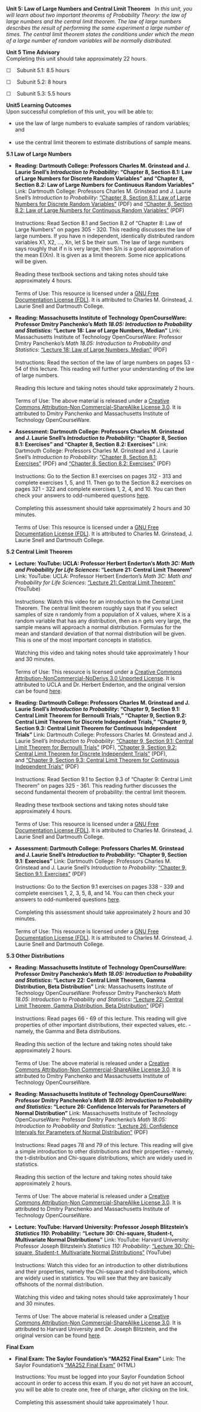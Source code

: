 **Unit 5: Law of Large Numbers and Central Limit Theorem** <span
id="5"></span> 
*In this unit, you will learn about two important theorems of
Probability Theory: the law of large numbers and the central limit
theorem. The law of large numbers describes the result of performing the
same experiment a large number of times. The central limit theorem
states the conditions under which the mean of a large number of random
variables will be normally distributed.*

**Unit 5 Time Advisory**  
Completing this unit should take approximately 22 hours.  
  
 ☐    Subunit 5.1: 8.5 hours  
  
 ☐    Subunit 5.2: 8 hours  
  
 ☐    Subunit 5.3: 5.5 hours

**Unit5 Learning Outcomes**  
Upon successful completion of this unit, you will be able to:
-   use the law of large numbers to evaluate samples of random
    variables; and  
      
-   use the central limit theorem to estimate distributions of sample
    means.

**5.1 Law of Large Numbers** <span id="5.1"></span> 
-   **Reading: Dartmouth College: Professors Charles M. Grinstead and J.
    Laurie Snell’s *Introduction to Probability*: “Chapter 8, Section
    8.1: Law of Large Numbers for Discrete Random Variables” and
    “Chapter 8, Section 8.2: Law of Large Numbers for Continuous Random
    Variables”**
    Link: Dartmouth College: Professors Charles M. Grinstead and J.
    Laurie Snell’s *Introduction to Probability*: [“Chapter 8, Section
    8.1: Law of Large Numbers for Discrete Random
    Variables”](http://www.dartmouth.edu/~chance/teaching_aids/books_articles/probability_book/amsbook.mac.pdf) (PDF)
    and [“Chapter 8, Section 8.2: Law of Large Numbers for Continuous
    Random
    Variables”](http://www.dartmouth.edu/~chance/teaching_aids/books_articles/probability_book/amsbook.mac.pdf) (PDF)  
        
     Instructions: Read Section 8.1 and Section 8.2 of “Chapter 8: Law
    of Large Numbers” on pages 305 - 320. This reading discusses the law
    of large numbers. If you have n independent, identically distributed
    random variables X1, X2, ..., Xn, let S be their sum. The law of
    large numbers says roughly that if n is very large, then S/n is a
    good approximation of the mean E(Xn). It is given as a limit
    theorem. Some nice applications will be given.  
        
     Reading these textbook sections and taking notes should take
    approximately 4 hours.  
        
     Terms of Use: This resource is licensed under a [GNU Free
    Documentation License (FDL)](http://www.gnu.org/copyleft/fdl.html).
    It is attributed to Charles M. Grinstead, J. Laurie Snell and
    Dartmouth College.

-   **Reading: Massachusetts Institute of Technology OpenCourseWare:
    Professor Dmitry Panchenko’s *Math 18.05: Introduction to
    Probability and Statistics*: “Lecture 18: Law of Large Numbers,
    Median”**
    Link: Massachusetts Institute of Technology OpenCourseWare:
    Professor Dmitry Panchenko’s *Math 18.05: Introduction to
    Probability and Statistics*: [“Lecture 18: Law of Large Numbers,
    Median”](http://ocw.mit.edu/courses/mathematics/18-05-introduction-to-probability-and-statistics-spring-2005/lecture-notes/18_05_lec18.pdf) (PDF)  
        
     Instructions: Read the section of the law of large numbers on pages
    53 - 54 of this lecture. This reading will further your
    understanding of the law of large numbers.  
        
     Reading this lecture and taking notes should take approximately 2
    hours.  
        
     Terms of Use: The above material is released under a [Creative
    Commons Attribution-Non Commercial-ShareAlike License
    3.0](http://creativecommons.org/licenses/by-nc-sa/3.0/#_blank). It
    is attributed to Dmitry Panchenko and Massachusetts Institute of
    Technology OpenCourseWare.

-   **Assessment: Dartmouth College: Professors Charles M. Grinstead and
    J. Laurie Snell’s *Introduction to Probability*: “Chapter 8, Section
    8.1: Exercises” and “Chapter 8, Section 8.2: Exercises”**
    Link: Dartmouth College: Professors Charles M. Grinstead and J.
    Laurie Snell’s *Introduction to Probability*: [“Chapter 8, Section
    8.1:
    Exercises”](http://www.dartmouth.edu/~chance/teaching_aids/books_articles/probability_book/amsbook.mac.pdf) (PDF)
    and [“Chapter 8, Section 8.2:
    Exercises”](http://www.dartmouth.edu/~chance/teaching_aids/books_articles/probability_book/amsbook.mac.pdf) (PDF)  
        
     Instructions: Go to the Section 8.1 exercises on pages 312 - 313
    and complete exercises 1, 5, and 11. Then go to the Section 8.2
    exercises on pages 321 - 322 and complete exercises 1, 2, 4, and 10.
    You can then check your answers to odd-numbered questions
    [here](http://www.math.hawaii.edu/~ralph/Classes/371/Answersodd-5-17-03.pdf).   
        
     Completing this assessment should take approximately 2 hours and 30
    minutes.  
        
     Terms of Use: This resource is licensed under a [GNU Free
    Documentation License (FDL)](http://www.gnu.org/copyleft/fdl.html).
    It is attributed to Charles M. Grinstead, J. Laurie Snell and
    Dartmouth College.

**5.2 Central Limit Theorem** <span id="5.2"></span> 
-   **Lecture: YouTube: UCLA: Professor Herbert Enderton’s *Math 3C:
    Math and Probability for Life Sciences*: “Lecture 21: Central Limit
    Theorem”**
    Link: YouTube: UCLA: Professor Herbert Enderton’s *Math 3C: Math and
    Probability for Life Sciences*: [“Lecture 21: Central Limit
    Theorem”](http://www.youtube.com/watch?v=i732VAgRiFQ) (YouTube)  
        
     Instructions: Watch this video for an introduction to the Central
    Limit Theorem. The central limit theorem roughly says that if you
    select samples of size n randomly from a population of X values,
    where X is a random variable that has any distribution, then as n
    gets very large, the sample means will approach a normal
    distribution. Formulas for the mean and standard deviation of that
    normal distribution will be given. This is one of the most important
    concepts in statistics.  
        
     Watching this video and taking notes should take approximately 1
    hour and 30 minutes.  
        
     Terms of Use: This resource is licensed under a [Creative Commons
    Attribution-NonCommercial-NoDerivs 3.0 Unported
    License](http://creativecommons.org/licenses/by-nc-nd/3.0/). It is
    attributed to UCLA and Dr. Herbert Enderton, and the original
    version can be found
    [here](http://www.youtube.com/user/UCLACourses?feature=watch).

-   **Reading: Dartmouth College: Professors Charles M. Grinstead and J.
    Laurie Snell’s *Introduction to Probability*: “Chapter 9, Section
    9.1: Central Limit Theorem for Bernoulli Trials,” “Chapter 9,
    Section 9.2: Central Limit Theorem for Discrete Independent Trials,”
    “Chapter 9, Section 9.3: Central Limit Theorem for Continuous
    Independent Trials”**
    Link: Dartmouth College: Professors Charles M. Grinstead and J.
    Laurie Snell’s *Introduction to Probability*: [“Chapter 9, Section
    9.1: Central Limit Theorem for Bernoulli
    Trials”](http://www.dartmouth.edu/~chance/teaching_aids/books_articles/probability_book/amsbook.mac.pdf) (PDF),
    [“Chapter 9, Section 9.2: Central Limit Theorem for Discrete
    Independent
    Trials”](http://www.dartmouth.edu/~chance/teaching_aids/books_articles/probability_book/amsbook.mac.pdf) (PDF),
    and [“Chapter 9, Section 9.3: Central Limit Theorem for Continuous
    Independent
    Trials”](http://www.dartmouth.edu/~chance/teaching_aids/books_articles/probability_book/amsbook.mac.pdf) (PDF)  
        
     Instructions: Read Section 9.1 to Section 9.3 of “Chapter 9:
    Central Limit Theorem” on pages 325 - 361. This reading further
    discusses the second fundamental theorem of probability: the central
    limit theorem.  
        
     Reading these textbook sections and taking notes should take
    approximately 4 hours.  
        
     Terms of Use: This resource is licensed under a [GNU Free
    Documentation License (FDL)](http://www.gnu.org/copyleft/fdl.html).
    It is attributed to Charles M. Grinstead, J. Laurie Snell and
    Dartmouth College.

-   **Assessment: Dartmouth College: Professors Charles M. Grinstead and
    J. Laurie Snell’s *Introduction to Probability*: “Chapter 9, Section
    9.1: Exercises”**
    Link: Dartmouth College: Professors Charles M. Grinstead and J.
    Laurie Snell’s *Introduction to Probability*: [“Chapter 9, Section
    9.1:
    Exercises”](http://www.dartmouth.edu/~chance/teaching_aids/books_articles/probability_book/amsbook.mac.pdf) (PDF)  
        
     Instructions: Go to the Section 9.1 exercises on pages 338 - 339
    and complete exercises 1, 2, 3, 5, 8, and 14. You can then check
    your answers to odd-numbered questions
    [here](http://www.math.hawaii.edu/~ralph/Classes/371/Answersodd-5-17-03.pdf).   
        
     Completing this assessment should take approximately 2 hours and 30
    minutes.  
        
     Terms of Use: This resource is licensed under a [GNU Free
    Documentation License (FDL)](http://www.gnu.org/copyleft/fdl.html).
    It is attributed to Charles M. Grinstead, J. Laurie Snell and
    Dartmouth College.

**5.3 Other Distributions** <span id="5.3"></span> 
-   **Reading: Massachusetts Institute of Technology OpenCourseWare:
    Professor Dmitry Panchenko’s *Math 18.05: Introduction to
    Probability and Statistics*: “Lecture 22: Central Limit Theorem,
    Gamma Distribution, Beta Distribution”**
    Link: Massachusetts Institute of Technology OpenCourseWare:
    Professor Dmitry Panchenko’s *Math 18.05: Introduction to
    Probability and Statistics*: [“Lecture 22: Central Limit Theorem,
    Gamma Distribution, Beta
    Distribution”](http://ocw.mit.edu/courses/mathematics/18-05-introduction-to-probability-and-statistics-spring-2005/lecture-notes/18_05_lec22.pdf) (PDF)  
        
     Instructions: Read pages 66 - 69 of this lecture. This reading will
    give properties of other important distributions, their expected
    values, etc. - namely, the Gamma and Beta distributions.  
        
     Reading this section of the lecture and taking notes should take
    approximately 2 hours.  
        
     Terms of Use: The above material is released under a [Creative
    Commons Attribution-Non Commercial-ShareAlike License
    3.0](http://creativecommons.org/licenses/by-nc-sa/3.0/#_blank). It
    is attributed to Dmitry Panchenko and Massachusetts Institute of
    Technology OpenCourseWare.

-   **Reading: Massachusetts Institute of Technology OpenCourseWare:
    Professor Dmitry Panchenko’s *Math 18.05: Introduction to
    Probability and Statistics*: “Lecture 26: Confidence Intervals for
    Parameters of Normal Distribution”**
    Link: Massachusetts Institute of Technology OpenCourseWare:
    Professor Dmitry Panchenko’s *Math 18.05: Introduction to
    Probability and Statistics*: [“Lecture 26: Confidence Intervals for
    Parameters of Normal
    Distribution”](http://ocw.mit.edu/courses/mathematics/18-05-introduction-to-probability-and-statistics-spring-2005/lecture-notes/18_05_lec26.pdf) (PDF)  
        
     Instructions: Read pages 78 and 79 of this lecture. This reading
    will give a simple introduction to other distributions and their
    properties - namely, the t-distribution and Chi-square
    distributions, which are widely used in statistics.  
        
     Reading this section of the lecture and taking notes should take
    approximately 2 hours.  
        
     Terms of Use: The above material is released under a [Creative
    Commons Attribution-Non Commercial-ShareAlike License
    3.0](http://creativecommons.org/licenses/by-nc-sa/3.0/#_blank). It
    is attributed to Dmitry Panchenko and Massachusetts Institute of
    Technology OpenCourseWare.

-   **Lecture: YouTube: Harvard University: Professor Joseph
    Blitzstein’s *Statistics 110*: Probability: “Lecture 30: Chi-square,
    Student-t, Multivariate Normal Distributions”**
    Link: YouTube: Harvard University: Professor Joseph Blitzstein’s
    *Statistics 110: Probability*: [“Lecture 30: Chi-square, Student-t,
    Multivariate Normal
    Distributions”](http://www.youtube.com/watch?v=wdB8Bf0CWMw) (YouTube)  
        
     Instructions: Watch this video for an introduction to other
    distributions and their properties, namely the Chi-square and
    t-distributions, which are widely used in statistics. You will see
    that they are basically offshoots of the normal distribution.  
        
     Watching this video and taking notes should take approximately 1
    hour and 30 minutes.  
        
     Terms of Use: The above material is released under a [Creative
    Commons Attribution-Non Commercial-ShareAlike License
    3.0](http://creativecommons.org/licenses/by-nc-sa/3.0/#_blank). It
    is attributed to Harvard University and Dr. Joseph Blitzstein, and
    the original version can be
    found [here](http://www.youtube.com/user/UCLACourses?feature=watch).

**Final Exam** <span id="6"></span> 
-   **Final Exam: The Saylor Foundation’s “MA252 Final Exam”**
    Link: The Saylor Foundation’s [“MA252 Final
    Exam”](http://school.saylor.org/mod/quiz/view.php?id=1587) (HTML)  
      
     Instructions: You must be logged into your Saylor Foundation School
    account in order to access this exam. If you do not yet have an
    account, you will be able to create one, free of charge, after
    clicking on the link.  
        
     Completing this assessment should take approximately 1 hour.


